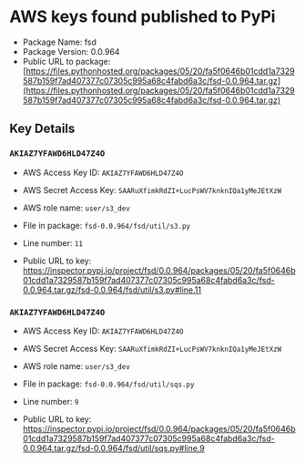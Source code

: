 # AWS keys found published to PyPi

* Package Name: fsd
* Package Version: 0.0.964
* Public URL to package: [https://files.pythonhosted.org/packages/05/20/fa5f0646b01cdd1a7329587b159f7ad407377c07305c995a68c4fabd6a3c/fsd-0.0.964.tar.gz](https://files.pythonhosted.org/packages/05/20/fa5f0646b01cdd1a7329587b159f7ad407377c07305c995a68c4fabd6a3c/fsd-0.0.964.tar.gz)

## Key Details

### `AKIAZ7YFAWD6HLD47Z4O`

* AWS Access Key ID: `AKIAZ7YFAWD6HLD47Z4O`
* AWS Secret Access Key: `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` 
* AWS role name: `user/s3_dev`
* File in package: `fsd-0.0.964/fsd/util/s3.py`
* Line number: `11`

* Public URL to key: https://inspector.pypi.io/project/fsd/0.0.964/packages/05/20/fa5f0646b01cdd1a7329587b159f7ad407377c07305c995a68c4fabd6a3c/fsd-0.0.964.tar.gz/fsd-0.0.964/fsd/util/s3.py#line.11



### `AKIAZ7YFAWD6HLD47Z4O`

* AWS Access Key ID: `AKIAZ7YFAWD6HLD47Z4O`
* AWS Secret Access Key: `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` 
* AWS role name: `user/s3_dev`
* File in package: `fsd-0.0.964/fsd/util/sqs.py`
* Line number: `9`

* Public URL to key: https://inspector.pypi.io/project/fsd/0.0.964/packages/05/20/fa5f0646b01cdd1a7329587b159f7ad407377c07305c995a68c4fabd6a3c/fsd-0.0.964.tar.gz/fsd-0.0.964/fsd/util/sqs.py#line.9


